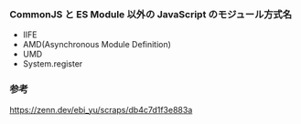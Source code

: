 ### CommonJS と ES Module 以外の JavaScript のモジュール方式名

- IIFE
- AMD(Asynchronous Module Definition)
- UMD
- System.register

### 参考

https://zenn.dev/ebi_yu/scraps/db4c7d1f3e883a
